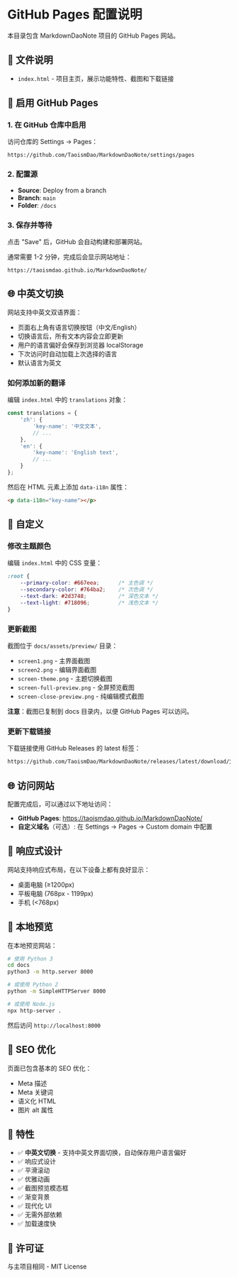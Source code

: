 # GitHub Pages 配置说明

本目录包含 MarkdownDaoNote 项目的 GitHub Pages 网站。

## 📄 文件说明

- `index.html` - 项目主页，展示功能特性、截图和下载链接

## 🚀 启用 GitHub Pages

### 1. 在 GitHub 仓库中启用

访问仓库的 Settings → Pages：

```
https://github.com/TaoismDao/MarkdownDaoNote/settings/pages
```

### 2. 配置源

- **Source**: Deploy from a branch
- **Branch**: `main`
- **Folder**: `/docs`

### 3. 保存并等待

点击 "Save" 后，GitHub 会自动构建和部署网站。

通常需要 1-2 分钟，完成后会显示网站地址：

```
https://taoismdao.github.io/MarkdownDaoNote/
```

## 🌐 中英文切换

网站支持中英文双语界面：

- 页面右上角有语言切换按钮（中文/English）
- 切换语言后，所有文本内容会立即更新
- 用户的语言偏好会保存到浏览器 localStorage
- 下次访问时自动加载上次选择的语言
- 默认语言为英文

### 如何添加新的翻译

编辑 `index.html` 中的 `translations` 对象：

```javascript
const translations = {
    'zh': {
        'key-name': '中文文本',
        // ...
    },
    'en': {
        'key-name': 'English text',
        // ...
    }
};
```

然后在 HTML 元素上添加 `data-i18n` 属性：

```html
<p data-i18n="key-name"></p>
```

## 🎨 自定义

### 修改主题颜色

编辑 `index.html` 中的 CSS 变量：

```css
:root {
    --primary-color: #667eea;      /* 主色调 */
    --secondary-color: #764ba2;    /* 次色调 */
    --text-dark: #2d3748;          /* 深色文本 */
    --text-light: #718096;         /* 浅色文本 */
}
```

### 更新截图

截图位于 `docs/assets/preview/` 目录：

- `screen1.png` - 主界面截图
- `screen2.png` - 编辑界面截图
- `screen-theme.png` - 主题切换截图
- `screen-full-preview.png` - 全屏预览截图
- `screen-close-preview.png` - 纯编辑模式截图

**注意**：截图已复制到 docs 目录内，以便 GitHub Pages 可以访问。

### 更新下载链接

下载链接使用 GitHub Releases 的 latest 标签：

```html
https://github.com/TaoismDao/MarkdownDaoNote/releases/latest/download/文件名
```

## 🌐 访问网站

配置完成后，可以通过以下地址访问：

- **GitHub Pages**: https://taoismdao.github.io/MarkdownDaoNote/
- **自定义域名**（可选）: 在 Settings → Pages → Custom domain 中配置

## 📱 响应式设计

网站支持响应式布局，在以下设备上都有良好显示：

- 桌面电脑 (≥1200px)
- 平板电脑 (768px - 1199px)
- 手机 (<768px)

## 🔧 本地预览

在本地预览网站：

```bash
# 使用 Python 3
cd docs
python3 -m http.server 8000

# 或使用 Python 2
python -m SimpleHTTPServer 8000

# 或使用 Node.js
npx http-server .
```

然后访问 `http://localhost:8000`

## 📝 SEO 优化

页面已包含基本的 SEO 优化：

- Meta 描述
- Meta 关键词
- 语义化 HTML
- 图片 alt 属性

## 🎯 特性

- ✅ **中英文切换** - 支持中英文界面切换，自动保存用户语言偏好
- ✅ 响应式设计
- ✅ 平滑滚动
- ✅ 优雅动画
- ✅ 截图预览模态框
- ✅ 渐变背景
- ✅ 现代化 UI
- ✅ 无需外部依赖
- ✅ 加载速度快

## 📄 许可证

与主项目相同 - MIT License

